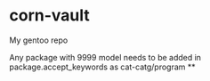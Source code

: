 # corn-vault
My gentoo repo

Any package with 9999 model needs to be added in package.accept_keywords as cat-catg/program **
